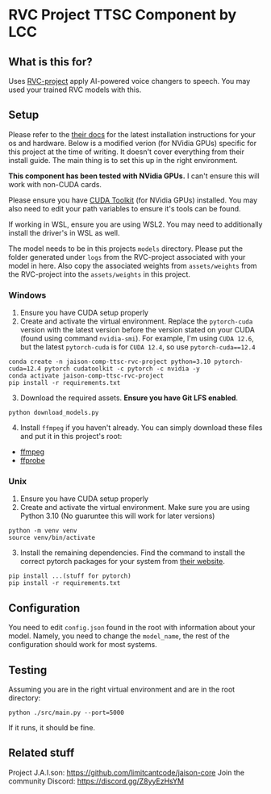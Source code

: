 # RVC Project TTSC Component by LCC

## What is this for?
Uses [RVC-project](https://github.com/RVC-Project/Retrieval-based-Voice-Conversion-WebUI) apply AI-powered voice changers to speech. You may used your trained RVC models with this. 

## Setup

Please refer to the [their docs](https://github.com/RVC-Project/Retrieval-based-Voice-Conversion-WebUI/blob/main/docs/en/README.en.md) for the latest installation instructions for your os and hardware. Below is a modified verion (for NVidia GPUs) specific for this project at the time of writing. It doesn't cover everything from their install guide. The main thing is to set this up in the right environment.

**This component has been tested with NVidia GPUs.** I can't ensure this will work with non-CUDA cards.

Please ensure you have [CUDA Toolkit](https://developer.nvidia.com/cuda-downloads) (for NVidia GPUs) installed. You may also need to edit your path variables to ensure it's tools can be found.

If working in WSL, ensure you are using WSL2. You may need to additionally install the driver's in WSL as well.

The model needs to be in this projects `models` directory. Please put the folder generated under `logs` from the RVC-project associated with your model in here. Also copy the associated weights from `assets/weights` from the RVC-project into the `assets/weights` in this project.

### Windows
1. Ensure you have CUDA setup properly
2. Create and activate the virtual environment. Replace the `pytorch-cuda` version with the latest version before the version stated on your CUDA (found using command `nvidia-smi`). For example, I'm using `CUDA 12.6`, but the latest `pytorch-cuda` is for `CUDA 12.4`, so use `pytorch-cuda==12.4`
```
conda create -n jaison-comp-ttsc-rvc-project python=3.10 pytorch-cuda=12.4 pytorch cudatoolkit -c pytorch -c nvidia -y
conda activate jaison-comp-ttsc-rvc-project
pip install -r requirements.txt
```
3. Download the required assets. **Ensure you have Git LFS enabled**.
```
python download_models.py
```
4. Install `ffmpeg` if you haven't already. You can simply download these files and put it in this project's root:

- [ffmpeg](https://huggingface.co/lj1995/VoiceConversionWebUI/blob/main/ffmpeg.exe)
- [ffprobe](https://huggingface.co/lj1995/VoiceConversionWebUI/blob/main/ffprobe.exe)

### Unix
1. Ensure you have CUDA setup properly
2. Create and activate the virtual environment. Make sure you are using Python 3.10 (No guaruntee this will work for later versions)
```
python -m venv venv
source venv/bin/activate
```
3. Install the remaining dependencies. Find the command to install the correct pytorch packages for your system from [their website](https://pytorch.org/get-started/locally/).
```
pip install ...(stuff for pytorch)
pip install -r requirements.txt
```

## Configuration
You need to edit `config.json` found in the root with information about your model. Namely, you need to change the `model_name`, the rest of the configuration should work for most systems.

## Testing
Assuming you are in the right virtual environment and are in the root directory:
```
python ./src/main.py --port=5000
```
If it runs, it should be fine.

## Related stuff
Project J.A.I.son: https://github.com/limitcantcode/jaison-core
Join the community Discord: https://discord.gg/Z8yyEzHsYM

